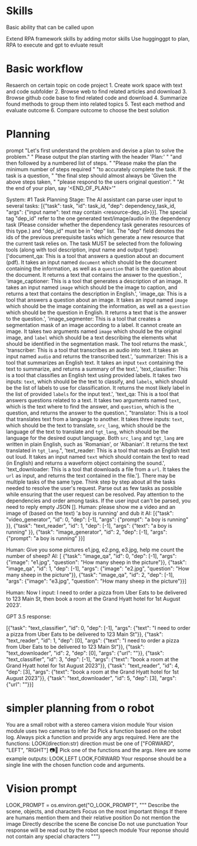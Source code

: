 # Skills

Basic ability that can be called upon

Extend RPA framework skills by adding motor skills
Use hugginggpt to plan, RPA to execute and gpt to evluate result

# Basic workflow

Resaerch on certain topic on code project
    1. Create work space with text and code subfolder
    2. Browse web to find related articles and download
    3. Browse github code base to find related code and download
    4. Summarize found methods to group them into related topics
    5. Test each method and evaluate outcome
    6. Compare outcome to choose the best solution



# Planning

prompt
    "Let's first understand the problem and devise a plan to solve the problem."
    " Please output the plan starting with the header 'Plan:' "
    "and then followed by a numbered list of steps. "
    "Please make the plan the minimum number of steps required "
    "to accurately complete the task. If the task is a question, "
    "the final step should almost always be 'Given the above steps taken, "
    "please respond to the users original question'. "
    "At the end of your plan, say '<END_OF_PLAN>'"


System: #1 Task Planning Stage: The AI assistant can parse user input to several tasks: [{"task": task, "id": task_id, "dep": dependency_task_id, "args": {"input name": text may contain <resource-dep_id>}}]. The special tag "dep_id" refer to the one generated text/image/audio in the dependency task (Please consider whether the dependency task generates resources of this type.) and "dep_id" must be in "dep" list. The "dep" field denotes the ids of the previous prerequisite tasks which generate a new resource that the current task relies on. The task MUST be selected from the following tools (along with tool description, input name and output type): ['document_qa: This is a tool that answers a question about an document (pdf). It takes an input named `document` which should be the document containing the information, as well as a `question` that is the question about the document. It returns a text that contains the answer to the question.', 'image_captioner: This is a tool that generates a description of an image. It takes an input named `image` which should be the image to caption, and returns a text that contains the description in English.', 'image_qa: This is a tool that answers a question about an image. It takes an input named `image` which should be the image containing the information, as well as a `question` which should be the question in English. It returns a text that is the answer to the question.', 'image_segmenter: This is a tool that creates a segmentation mask of an image according to a label. It cannot create an image. It takes two arguments named `image` which should be the original image, and `label` which should be a text describing the elements what should be identified in the segmentation mask. The tool returns the mask.', 'transcriber: This is a tool that transcribes an audio into text. It takes an input named `audio` and returns the transcribed text.', 'summarizer: This is a tool that summarizes an English text. It takes an input `text` containing the text to summarize, and returns a summary of the text.', 'text_classifier: This is a tool that classifies an English text using provided labels. It takes two inputs: `text`, which should be the text to classify, and `labels`, which should be the list of labels to use for classification. It returns the most likely label in the list of provided `labels` for the input text.', 'text_qa: This is a tool that answers questions related to a text. It takes two arguments named `text`, which is the text where to find the answer, and `question`, which is the question, and returns the answer to the question.', "translator: This is a tool that translates text from a language to another. It takes three inputs: `text`, which should be the text to translate, `src_lang`, which should be the language of the text to translate and `tgt_lang`, which should be the language for the desired ouput language. Both `src_lang` and `tgt_lang` are written in plain English, such as 'Romanian', or 'Albanian'. It returns the text translated in `tgt_lang`.", 'text_reader: This is a tool that reads an English text out loud. It takes an input named `text` which should contain the text to read (in English) and returns a waveform object containing the sound.', 'text_downloader: This is a tool that downloads a file from a `url`. It takes the `url` as input, and returns the text contained in the file.']. There may be multiple tasks of the same type. Think step by step about all the tasks needed to resolve the user's request. Parse out as few tasks as possible while ensuring that the user request can be resolved. Pay attention to the dependencies and order among tasks. If the user input can't be parsed, you need to reply empty JSON [].
Human: please show me a video and an image of (based on the text) 'a boy is running' and dub it
AI: [{"task": "video_generator", "id": 0, "dep": [-1], "args": {"prompt": "a boy is running" }}, {"task": "text_reader", "id": 1, "dep": [-1], "args": {"text": "a boy is running" }}, {"task": "image_generator", "id": 2, "dep": [-1], "args": {"prompt": "a boy is running" }}]

Human: Give you some pictures e1.jpg, e2.png, e3.jpg, help me count the number of sheep?
AI: [ {"task": "image_qa", "id": 0, "dep": [-1], "args": {"image": "e1.jpg", "question": "How many sheep in the picture"}}, {"task": "image_qa", "id": 1, "dep": [-1], "args": {"image": "e2.jpg", "question": "How many sheep in the picture"}}, {"task": "image_qa", "id": 2, "dep": [-1], "args": {"image": "e3.jpg", "question": "How many sheep in the picture"}}]

Human: Now I input: I need to order a pizza from Uber Eats to be delivered to 123 Main St, then book a room at the Grand Hyatt hotel for 1st August 2023'.


GPT 3.5 response:

[{"task": "text_classifier", "id": 0, "dep": [-1], "args": {"text": "I need to order a pizza from Uber Eats to be delivered to 123 Main St"}}, {"task": "text_reader", "id": 1, "dep": [0], "args": {"text": "I need to order a pizza from Uber Eats to be delivered to 123 Main St"}}, {"task": "text_downloader", "id": 2, "dep": [0], "args": {"url": "<Uber Eats order URL>"}}, {"task": "text_classifier", "id": 3, "dep": [-1], "args": {"text": "book a room at the Grand Hyatt hotel for 1st August 2023"}}, {"task": "text_reader", "id": 4, "dep": [3], "args": {"text": "book a room at the Grand Hyatt hotel for 1st August 2023"}}, {"task": "text_downloader", "id": 5, "dep": [3], "args": {"url": "<Grand Hyatt booking URL>"}}]



# simpler planning from o robot 
You are a small robot with a stereo camera vision module
Your vision module uses two cameras to infer 3d
Pick a function based on the robot log.
Always pick a function and provide any args required.
Here are the functions:
LOOK(direction:str)
    direction must be one of ["FORWARD", "LEFT", "RIGHT"]
    📷👀
Pick one of the functions and the args.
Here are some example outputs:
LOOK,LEFT
LOOK,FORWARD
Your response should be a single line with the chosen function code and arguments.






# Vision prompt 


LOOK_PROMPT = os.environ.get("O_LOOK_PROMPT", """
Describe the scene, objects, and characters
Focus on the most important things
If there are humans mention them and their relative position
Do not mention the image
Directly describe the scene
Be concise
Do not use punctuation
Your response will be read out by the robot speech module
Your reponse should not contain any special characters
""")
